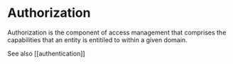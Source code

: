 # Authorization

Authorization is the component of access management that comprises the capabilities that an entity is entitiled to within a given domain.

See also [[authentication]]
